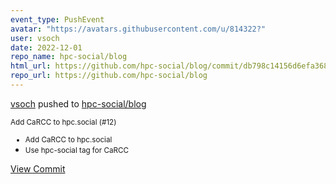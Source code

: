 ```yaml
---
event_type: PushEvent
avatar: "https://avatars.githubusercontent.com/u/814322?"
user: vsoch
date: 2022-12-01
repo_name: hpc-social/blog
html_url: https://github.com/hpc-social/blog/commit/db798c14156d6efa368c10e1bb006e4dd301cd49
repo_url: https://github.com/hpc-social/blog
---
```


<a href='https://github.com/vsoch' target='_blank'>vsoch</a> pushed to <a href='https://github.com/hpc-social/blog' target='_blank'>hpc-social/blog</a>

<small>Add CaRCC to hpc.social (#12)

* Add CaRCC to hpc.social
* Use hpc-social tag for CaRCC</small>

<a href='https://github.com/hpc-social/blog/commit/db798c14156d6efa368c10e1bb006e4dd301cd49' target='_blank'>View Commit</a>
